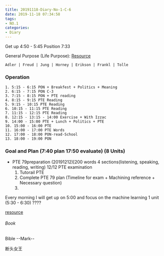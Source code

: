 ```yaml
---
title: 20191118-Diary-No-1-C-6
date: 2019-11-18 07:34:58
tags:
- NO.1
categories:
- Diary
---
```


Get up 4:50 - 5:45 Position 7:33

General Purpose (Life Purpose):
[Resource](https://courses.lumenlearning.com/wsu-sandbox/chapter/neo-freudians-adler-erikson-jung-and-horney/)

	Adler | Freud | Jung | Horney | Erikson | Frankl | Tolle

### Operation
	1. 5:15 - 6:15 PON + Breakfest + Politics + Meaning
	2. 6:15 - 7:15 PON C-3
	3. 7:15 - 8:15 PON + PTE reading
	4. 8:15 - 9:15 PTE Reading
	5. 9:15 - 10:15 PTE Reading
	6. 10:15 - 11:15 PTE Reading
	7. 11:15 - 12:15 PTE Reading
	8. 12:15 - 13:15 - 14:00 Exercise + With Izzac
	9. 14:00 - 15:00 PTE + Lunch + Politics + PTE 
	10. 15:00 - 16:00 PTE
	11. 16:00 - 17:00 PTE Words
	12. 17:00 - 18:00 PON-read-School
	13. 18:00 - 19:00 PON
	

### Goal and Plan (7:40 plan    17:50 evaluate)  (8 Units)
 
* PTE 79preparation (20191212)[200 words 4 sections(listening, speaking, reading, writing)    12/12 PTE examination
	1. Tutorail PTE  
	2. Complete PTE 79 plan (Timeline for exam + Machining reference + Necessary question)
	3. 

Every morning I will get up on 5:00 and focus on the machine learning 1 unit (5:30 - 6:30) ????

[resource](http://www.ishenping.com/ArtInfo/967893.html)


###### Book

Bible --Mark--


断头女王


